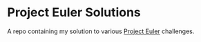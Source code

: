 Project Euler Solutions
=======================

A repo containing my solution to various [Project Euler][1] challenges.


[1]: https://projecteuler.net/
